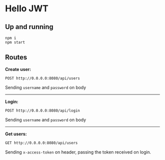 # Hello JWT

## Up and running

```console
npm i
npm start
```

## Routes

**Create user:**

```console
POST http://0.0.0.0:8080/api/users
```

Sending `username` and `password` on body

---

**Login:**

```console
POST http://0.0.0.0:8080/api/login
```

Sending `username` and `password` on body

---

**Get users:**

```console
GET http://0.0.0.0:8080/api/users
```

Sending `x-access-token` on header, passing the token received on login.

